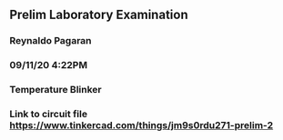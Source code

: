 ## Prelim Laboratory Examination
### Reynaldo Pagaran
### 09/11/20  4:22PM
### Temperature Blinker

### Link to circuit file https://www.tinkercad.com/things/jm9s0rdu271-prelim-2